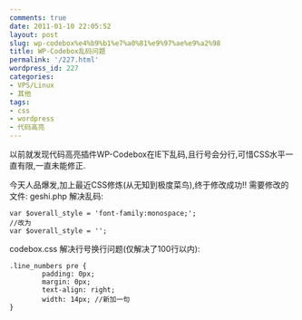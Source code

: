 ```yaml
---
comments: true
date: 2011-01-10 22:05:52
layout: post
slug: wp-codebox%e4%b9%b1%e7%a0%81%e9%97%ae%e9%a2%98
title: WP-Codebox乱码问题
permalink: '/227.html'
wordpress_id: 227
categories:
- VPS/Linux
- 其他
tags:
- css
- wordpress
- 代码高亮
---
```


以前就发现代码高亮插件WP-Codebox在IE下乱码,且行号会分行,可惜CSS水平一直有限,一直未能修正.

今天人品爆发,加上最近CSS修炼(从无知到极度菜鸟),终于修改成功!!
需要修改的文件:
geshi.php 解决乱码:

    var $overall_style = 'font-family:monospace;';
    //改为
    var $overall_style = '';
    
codebox.css 解决行号换行问题(仅解决了100行以内):

    .line_numbers pre {
            padding: 0px;
            margin: 0px;
            text-align: right;
            width: 14px; //新加一句
    }
    
